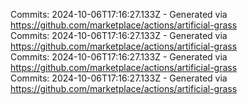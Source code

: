 Commits: 2024-10-06T17:16:27.133Z - Generated via https://github.com/marketplace/actions/artificial-grass
<br>
Commits: 2024-10-06T17:16:27.133Z - Generated via https://github.com/marketplace/actions/artificial-grass
<br>
Commits: 2024-10-06T17:16:27.133Z - Generated via https://github.com/marketplace/actions/artificial-grass
<br>
Commits: 2024-10-06T17:16:27.133Z - Generated via https://github.com/marketplace/actions/artificial-grass
<br>
